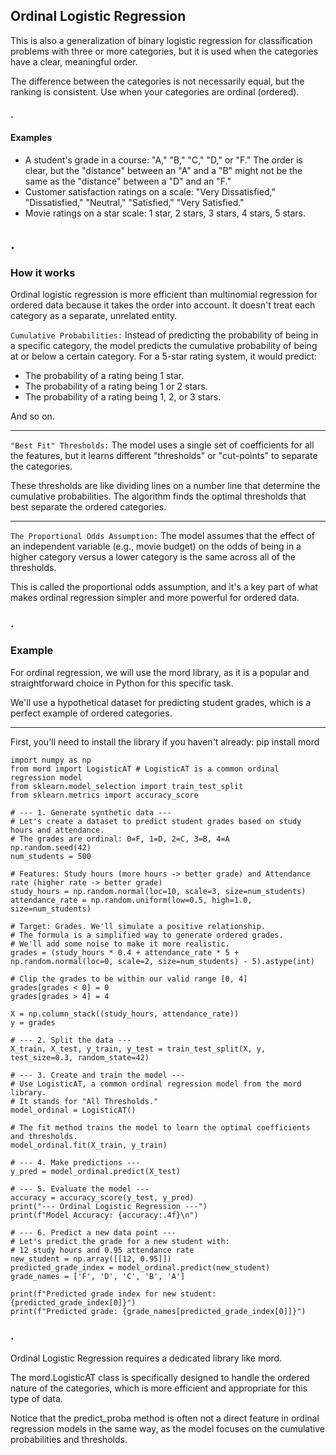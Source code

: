 ## Ordinal Logistic Regression
This is also a generalization of binary logistic regression for classification problems with three or more categories, but it is used when the categories have a clear, meaningful order. 

The difference between the categories is not necessarily equal, but the ranking is consistent. Use when your categories are ordinal (ordered).

#### .
#### Examples
- A student's grade in a course: "A," "B," "C," "D," or "F." The order is clear, but the "distance" between an "A" and a "B" might not be the same as the "distance" between a "D" and an "F."
- Customer satisfaction ratings on a scale: "Very Dissatisfied," "Dissatisfied," "Neutral," "Satisfied," "Very Satisfied."
- Movie ratings on a star scale: 1 star, 2 stars, 3 stars, 4 stars, 5 stars.

## .
### How it works
Ordinal logistic regression is more efficient than multinomial regression for ordered data because it takes the order into account. It doesn't treat each category as a separate, unrelated entity.

`Cumulative Probabilities:` Instead of predicting the probability of being in a specific category, the model predicts the cumulative probability of being at or below a certain category. For a 5-star rating system, it would predict:
- The probability of a rating being 1 star.
- The probability of a rating being 1 or 2 stars.
- The probability of a rating being 1, 2, or 3 stars.

And so on.

---
`"Best Fit" Thresholds:` The model uses a single set of coefficients for all the features, but it learns different "thresholds" or "cut-points" to separate the categories.

These thresholds are like dividing lines on a number line that determine the cumulative probabilities. The algorithm finds the optimal thresholds that best separate the ordered categories.

---
`The Proportional Odds Assumption:` The model assumes that the effect of an independent variable (e.g., movie budget) on the odds of being in a higher category versus a lower category is the same across all of the thresholds. 

This is called the proportional odds assumption, and it's a key part of what makes ordinal regression simpler and more powerful for ordered data.

### .
### Example
For ordinal regression, we will use the mord library, as it is a popular and straightforward choice in Python for this specific task. 

We'll use a hypothetical dataset for predicting student grades, which is a perfect example of ordered categories.

---
First, you'll need to install the library if you haven't already:
pip install mord

```
import numpy as np
from mord import LogisticAT # LogisticAT is a common ordinal regression model
from sklearn.model_selection import train_test_split
from sklearn.metrics import accuracy_score

# --- 1. Generate synthetic data ---
# Let's create a dataset to predict student grades based on study hours and attendance.
# The grades are ordinal: 0=F, 1=D, 2=C, 3=B, 4=A
np.random.seed(42)
num_students = 500

# Features: Study hours (more hours -> better grade) and Attendance rate (higher rate -> better grade)
study_hours = np.random.normal(loc=10, scale=3, size=num_students)
attendance_rate = np.random.uniform(low=0.5, high=1.0, size=num_students)

# Target: Grades. We'll simulate a positive relationship.
# The formula is a simplified way to generate ordered grades.
# We'll add some noise to make it more realistic.
grades = (study_hours * 0.4 + attendance_rate * 5 + np.random.normal(loc=0, scale=2, size=num_students) - 5).astype(int)

# Clip the grades to be within our valid range [0, 4]
grades[grades < 0] = 0
grades[grades > 4] = 4

X = np.column_stack((study_hours, attendance_rate))
y = grades

# --- 2. Split the data ---
X_train, X_test, y_train, y_test = train_test_split(X, y, test_size=0.3, random_state=42)

# --- 3. Create and train the model ---
# Use LogisticAT, a common ordinal regression model from the mord library.
# It stands for "All Thresholds."
model_ordinal = LogisticAT()

# The fit method trains the model to learn the optimal coefficients and thresholds.
model_ordinal.fit(X_train, y_train)

# --- 4. Make predictions ---
y_pred = model_ordinal.predict(X_test)

# --- 5. Evaluate the model ---
accuracy = accuracy_score(y_test, y_pred)
print("--- Ordinal Logistic Regression ---")
print(f"Model Accuracy: {accuracy:.4f}\n")

# --- 6. Predict a new data point ---
# Let's predict the grade for a new student with:
# 12 study hours and 0.95 attendance rate
new_student = np.array([[12, 0.95]])
predicted_grade_index = model_ordinal.predict(new_student)
grade_names = ['F', 'D', 'C', 'B', 'A']

print(f"Predicted grade index for new student: {predicted_grade_index[0]}")
print(f"Predicted grade: {grade_names[predicted_grade_index[0]]}")
```

### .
Ordinal Logistic Regression requires a dedicated library like mord.

The mord.LogisticAT class is specifically designed to handle the ordered nature of the categories, which is more efficient and appropriate for this type of data.

Notice that the predict_proba method is often not a direct feature in ordinal regression models in the same way, as the model focuses on the cumulative probabilities and thresholds.
